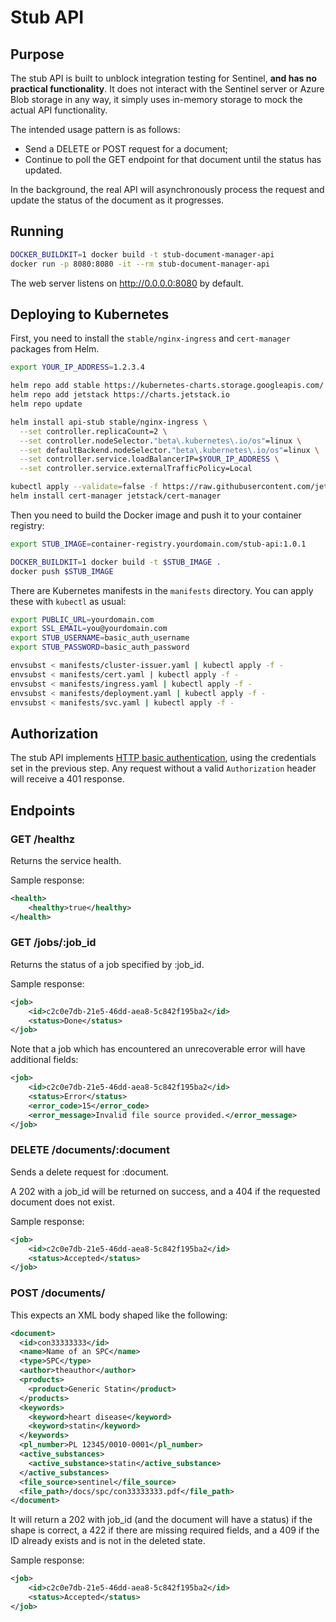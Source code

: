 # Stub API

## Purpose

The stub API is built to unblock integration testing for Sentinel, **and has
no practical functionality**. It does not interact with the Sentinel server
or Azure Blob storage in any way, it simply uses in-memory storage to mock
the actual API functionality.

The intended usage pattern is as follows:

- Send a DELETE or POST request for a document;
- Continue to poll the GET endpoint for that document until the status has
  updated.

In the background, the real API will asynchronously process the request and
update the status of the document as it progresses.

## Running

```sh
DOCKER_BUILDKIT=1 docker build -t stub-document-manager-api
docker run -p 8080:8080 -it --rm stub-document-manager-api
```

The web server listens on http://0.0.0.0:8080 by default.

## Deploying to Kubernetes

First, you need to install the `stable/nginx-ingress` and `cert-manager` packages from Helm.

```sh
export YOUR_IP_ADDRESS=1.2.3.4

helm repo add stable https://kubernetes-charts.storage.googleapis.com/
helm repo add jetstack https://charts.jetstack.io
helm repo update

helm install api-stub stable/nginx-ingress \
  --set controller.replicaCount=2 \
  --set controller.nodeSelector."beta\.kubernetes\.io/os"=linux \
  --set defaultBackend.nodeSelector."beta\.kubernetes\.io/os"=linux \
  --set controller.service.loadBalancerIP=$YOUR_IP_ADDRESS \
  --set controller.service.externalTrafficPolicy=Local

kubectl apply --validate=false -f https://raw.githubusercontent.com/jetstack/cert-manager/release-0.12/deploy/manifests/00-crds.yaml
helm install cert-manager jetstack/cert-manager
```

Then you need to build the Docker image and push it to your container registry:

```sh
export STUB_IMAGE=container-registry.yourdomain.com/stub-api:1.0.1

DOCKER_BUILDKIT=1 docker build -t $STUB_IMAGE .
docker push $STUB_IMAGE
```

There are Kubernetes manifests in the `manifests` directory. You can apply these with `kubectl` as usual:

```sh
export PUBLIC_URL=yourdomain.com
export SSL_EMAIL=you@yourdomain.com
export STUB_USERNAME=basic_auth_username
export STUB_PASSWORD=basic_auth_password

envsubst < manifests/cluster-issuer.yaml | kubectl apply -f -
envsubst < manifests/cert.yaml | kubectl apply -f -
envsubst < manifests/ingress.yaml | kubectl apply -f -
envsubst < manifests/deployment.yaml | kubectl apply -f -
envsubst < manifests/svc.yaml | kubectl apply -f -
```

## Authorization

The stub API implements [HTTP basic authentication](https://en.wikipedia.org/wiki/Basic_access_authentication),
using the credentials set in the previous step. Any request without a valid `Authorization` header will receive
a 401 response.

## Endpoints

### GET /healthz

Returns the service health.

Sample response:

```xml
<health>
    <healthy>true</healthy>
</health>
```

### GET /jobs/:job_id

Returns the status of a job specified by :job_id.

Sample response:

```xml
<job>
    <id>c2c0e7db-21e5-46dd-aea8-5c842f195ba2</id>
    <status>Done</status>
</job>
```

Note that a job which has encountered an unrecoverable error will have additional fields:

```xml
<job>
    <id>c2c0e7db-21e5-46dd-aea8-5c842f195ba2</id>
    <status>Error</status>
    <error_code>15</error_code>
    <error_message>Invalid file source provided.</error_message>
</job>
```

### DELETE /documents/:document

Sends a delete request for :document.

A 202 with a job_id will be returned on success, and a 404 if
the requested document does not exist.

Sample response:

```xml
<job>
    <id>c2c0e7db-21e5-46dd-aea8-5c842f195ba2</id>
    <status>Accepted</status>
</job>
```

### POST /documents/

This expects an XML body shaped like the following:

```xml
<document>
  <id>con33333333</id>
  <name>Name of an SPC</name>
  <type>SPC</type>
  <author>theauthor</author>
  <products>
    <product>Generic Statin</product>
  </products>
  <keywords>
    <keyword>heart disease</keyword>
    <keyword>statin</keyword>
  </keywords>
  <pl_number>PL 12345/0010-0001</pl_number>
  <active_substances>
    <active_substance>statin</active_substance>
  </active_substances>
  <file_source>sentinel</file_source>
  <file_path>/docs/spc/con33333333.pdf</file_path>
</document>
```

It will return a 202 with job_id (and the document will have a
status) if the shape is correct, a 422 if there are missing
required fields, and a 409 if the ID already exists and is not
in the deleted state.

Sample response:

```xml
<job>
    <id>c2c0e7db-21e5-46dd-aea8-5c842f195ba2</id>
    <status>Accepted</status>
</job>
```
